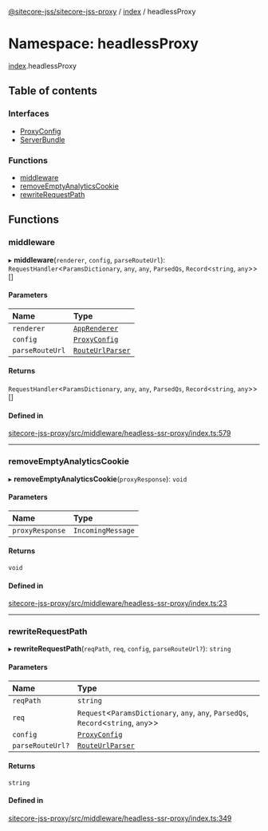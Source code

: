 [@sitecore-jss/sitecore-jss-proxy](../README.md) / [index](index.md) / headlessProxy

# Namespace: headlessProxy

[index](index.md).headlessProxy

## Table of contents

### Interfaces

- [ProxyConfig](../interfaces/index.headlessProxy.ProxyConfig.md)
- [ServerBundle](../interfaces/index.headlessProxy.ServerBundle.md)

### Functions

- [middleware](index.headlessProxy.md#middleware)
- [removeEmptyAnalyticsCookie](index.headlessProxy.md#removeemptyanalyticscookie)
- [rewriteRequestPath](index.headlessProxy.md#rewriterequestpath)

## Functions

### middleware

▸ **middleware**(`renderer`, `config`, `parseRouteUrl`): `RequestHandler`\<`ParamsDictionary`, `any`, `any`, `ParsedQs`, `Record`\<`string`, `any`\>\>[]

#### Parameters

| Name | Type |
| :------ | :------ |
| `renderer` | [`AppRenderer`](index.md#apprenderer) |
| `config` | [`ProxyConfig`](../interfaces/index.headlessProxy.ProxyConfig.md) |
| `parseRouteUrl` | [`RouteUrlParser`](index.md#routeurlparser) |

#### Returns

`RequestHandler`\<`ParamsDictionary`, `any`, `any`, `ParsedQs`, `Record`\<`string`, `any`\>\>[]

#### Defined in

[sitecore-jss-proxy/src/middleware/headless-ssr-proxy/index.ts:579](https://github.com/Sitecore/jss/blob/f4f5c58a8/packages/sitecore-jss-proxy/src/middleware/headless-ssr-proxy/index.ts#L579)

___

### removeEmptyAnalyticsCookie

▸ **removeEmptyAnalyticsCookie**(`proxyResponse`): `void`

#### Parameters

| Name | Type |
| :------ | :------ |
| `proxyResponse` | `IncomingMessage` |

#### Returns

`void`

#### Defined in

[sitecore-jss-proxy/src/middleware/headless-ssr-proxy/index.ts:23](https://github.com/Sitecore/jss/blob/f4f5c58a8/packages/sitecore-jss-proxy/src/middleware/headless-ssr-proxy/index.ts#L23)

___

### rewriteRequestPath

▸ **rewriteRequestPath**(`reqPath`, `req`, `config`, `parseRouteUrl?`): `string`

#### Parameters

| Name | Type |
| :------ | :------ |
| `reqPath` | `string` |
| `req` | `Request`\<`ParamsDictionary`, `any`, `any`, `ParsedQs`, `Record`\<`string`, `any`\>\> |
| `config` | [`ProxyConfig`](../interfaces/index.headlessProxy.ProxyConfig.md) |
| `parseRouteUrl?` | [`RouteUrlParser`](index.md#routeurlparser) |

#### Returns

`string`

#### Defined in

[sitecore-jss-proxy/src/middleware/headless-ssr-proxy/index.ts:349](https://github.com/Sitecore/jss/blob/f4f5c58a8/packages/sitecore-jss-proxy/src/middleware/headless-ssr-proxy/index.ts#L349)
